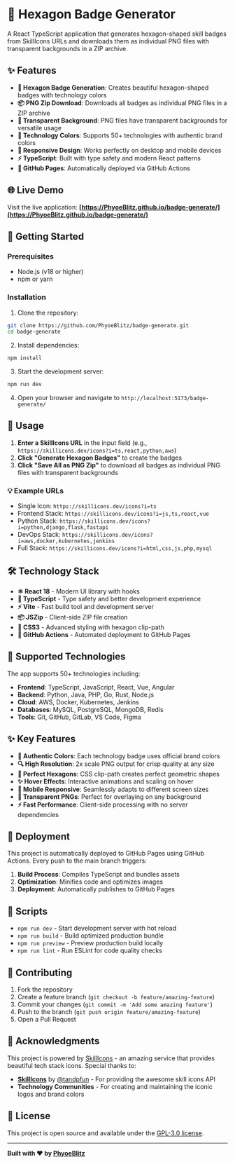 # 🎯 Hexagon Badge Generator

A React TypeScript application that generates hexagon-shaped skill badges from SkillIcons URLs and downloads them as individual PNG files with transparent backgrounds in a ZIP archive.

## ✨ Features

- **🔷 Hexagon Badge Generation**: Creates beautiful hexagon-shaped badges with technology colors
- **📦 PNG Zip Download**: Downloads all badges as individual PNG files in a ZIP archive
- **🎨 Transparent Background**: PNG files have transparent backgrounds for versatile usage
- **🎨 Technology Colors**: Supports 50+ technologies with authentic brand colors
- **📱 Responsive Design**: Works perfectly on desktop and mobile devices
- **⚡ TypeScript**: Built with type safety and modern React patterns
- **🚀 GitHub Pages**: Automatically deployed via GitHub Actions

## 🌐 Live Demo

Visit the live application: **[https://PhyoeBlitz.github.io/badge-generate/](https://PhyoeBlitz.github.io/badge-generate/)**

## 🚀 Getting Started

### Prerequisites

- Node.js (v18 or higher)
- npm or yarn

### Installation

1. Clone the repository:
```bash
git clone https://github.com/PhyoeBlitz/badge-generate.git
cd badge-generate
```

2. Install dependencies:
```bash
npm install
```

3. Start the development server:
```bash
npm run dev
```

4. Open your browser and navigate to `http://localhost:5173/badge-generate/`

## 📖 Usage

1. **Enter a SkillIcons URL** in the input field (e.g., `https://skillicons.dev/icons?i=ts,react,python,aws`)
2. **Click "Generate Hexagon Badges"** to create the badges
3. **Click "Save All as PNG Zip"** to download all badges as individual PNG files with transparent backgrounds

### 💡 Example URLs

- Single Icon: `https://skillicons.dev/icons?i=ts`
- Frontend Stack: `https://skillicons.dev/icons?i=js,ts,react,vue`
- Python Stack: `https://skillicons.dev/icons?i=python,django,flask,fastapi`
- DevOps Stack: `https://skillicons.dev/icons?i=aws,docker,kubernetes,jenkins`
- Full Stack: `https://skillicons.dev/icons?i=html,css,js,php,mysql`

## 🛠️ Technology Stack

- **⚛️ React 18** - Modern UI library with hooks
- **🔷 TypeScript** - Type safety and better development experience
- **⚡ Vite** - Fast build tool and development server
- **📦 JSZip** - Client-side ZIP file creation
- **🎨 CSS3** - Advanced styling with hexagon clip-path
- **🔄 GitHub Actions** - Automated deployment to GitHub Pages

## 🎯 Supported Technologies

The app supports 50+ technologies including:

- **Frontend**: TypeScript, JavaScript, React, Vue, Angular
- **Backend**: Python, Java, PHP, Go, Rust, Node.js
- **Cloud**: AWS, Docker, Kubernetes, Jenkins
- **Databases**: MySQL, PostgreSQL, MongoDB, Redis
- **Tools**: Git, GitHub, GitLab, VS Code, Figma

## ✨ Key Features

- **🎨 Authentic Colors**: Each technology badge uses official brand colors
- **🔍 High Resolution**: 2x scale PNG output for crisp quality at any size
- **🔷 Perfect Hexagons**: CSS clip-path creates perfect geometric shapes
- **✨ Hover Effects**: Interactive animations and scaling on hover
- **📱 Mobile Responsive**: Seamlessly adapts to different screen sizes
- **🌟 Transparent PNGs**: Perfect for overlaying on any background
- **⚡ Fast Performance**: Client-side processing with no server dependencies

## 🚀 Deployment

This project is automatically deployed to GitHub Pages using GitHub Actions. Every push to the main branch triggers:

1. **Build Process**: Compiles TypeScript and bundles assets
2. **Optimization**: Minifies code and optimizes images  
3. **Deployment**: Automatically publishes to GitHub Pages

## 📜 Scripts

- `npm run dev` - Start development server with hot reload
- `npm run build` - Build optimized production bundle
- `npm run preview` - Preview production build locally
- `npm run lint` - Run ESLint for code quality checks

## 🤝 Contributing

1. Fork the repository
2. Create a feature branch (`git checkout -b feature/amazing-feature`)
3. Commit your changes (`git commit -m 'Add some amazing feature'`)
4. Push to the branch (`git push origin feature/amazing-feature`)
5. Open a Pull Request

## 🙏 Acknowledgments

This project is powered by [SkillIcons](https://skillicons.dev/) - an amazing service that provides beautiful tech stack icons. Special thanks to:

- **[SkillIcons](https://github.com/tandpfun/skill-icons)** by [@tandpfun](https://github.com/tandpfun) - For providing the awesome skill icons API
- **Technology Communities** - For creating and maintaining the iconic logos and brand colors

## 📝 License

This project is open source and available under the [GPL-3.0 license](LICENSE).

---

**Built with ❤️ by [PhyoeBlitz](https://github.com/PhyoeBlitz)**
